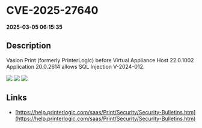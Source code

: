 # CVE-2025-27640

**2025-03-05 06:15:35**

## Description
Vasion Print (formerly PrinterLogic) before Virtual Appliance Host 22.0.1002 Application 20.0.2614 allows SQL Injection V-2024-012.

![](https://img.shields.io/static/v1?label=Score&message=9.8&color=red)
![](https://img.shields.io/static/v1?label=Severity&message=CRITICAL&color=red)
![](https://img.shields.io/static/v1?label=CWE&message=SQL&color=green)

## Links
- [https://help.printerlogic.com/saas/Print/Security/Security-Bulletins.htm](https://help.printerlogic.com/saas/Print/Security/Security-Bulletins.htm)
